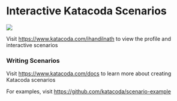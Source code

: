 # Interactive Katacoda Scenarios

[![](http://shields.katacoda.com/katacoda/ihandilnath/count.svg)](https://www.katacoda.com/ihandilnath "Get your profile on Katacoda.com")

Visit https://www.katacoda.com/ihandilnath to view the profile and interactive scenarios

### Writing Scenarios
Visit https://www.katacoda.com/docs to learn more about creating Katacoda scenarios

For examples, visit https://github.com/katacoda/scenario-example
